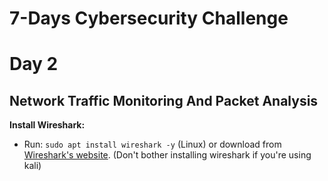 # **7-Days Cybersecurity Challenge**

# **Day 2**
## **Network Traffic Monitoring And Packet Analysis**
**Install Wireshark:**
- Run: `sudo apt install wireshark -y` (Linux) or download from [Wireshark's website](https://www.wireshark.org/). (Don't bother installing wireshark if you're using kali)
